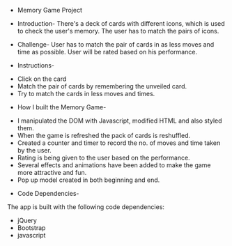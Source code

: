 * Memory Game Project

* Introduction-
There's a deck of cards with different icons, which is used to check the user's memory. The user has to match the pairs of icons.

* Challenge-
User has to match the pair of cards in as less moves and time as possible. User will be rated based on his performance.


* Instructions-
- Click on the card
- Match the pair of cards by remembering the unveiled card.
- Try to match the cards in less moves and times.


* How I built the Memory Game-
- I manipulated the DOM with Javascript, modified HTML and also styled them.
- When the game is refreshed the pack of cards is reshuffled.
- Created a counter and timer to record the no. of moves and time taken by the user.
- Rating is being given to the user based on the performance.
- Several effects and animations have been added to make the game more attractive and fun.
- Pop up model created in both beginning and end.

* Code Dependencies-

The app is built with the following code dependencies:

- jQuery
- Bootstrap
- javascript